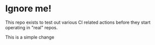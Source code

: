# Ignore me!

This repo exists to test out various CI related actions before they start operating in "real" repos.

<!--

ponylang/action-testing@0.30.19

-->

This is a simple change
